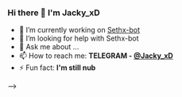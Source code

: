 ### Hi there 👋 I'm Jacky_xD




- 🔭 I’m currently working on [Sethx-bot](https://github.com/nub-sir/sethx-bot)
- 🤔 I’m looking for help with Sethx-bot
- 💬 Ask me about ...
- 📫 How to reach me: **TELEGRAM - [@Jacky_xD](https://t.me/jacky_xd)**
- ⚡ Fun fact: **I'm still nub**

-->
